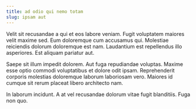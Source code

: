 ```yaml
---
title: ad odio qui nemo totam
slug: ipsam aut
---
```


Velit sit recusandae a qui et eos labore veniam. Fugit voluptatem maiores velit maxime sed. Eum doloremque cum accusamus qui. Molestiae reiciendis dolorum doloremque est nam. Laudantium est repellendus illo asperiores. Est aliquam pariatur aut.

Saepe sit illum impedit dolorem. Aut fuga repudiandae voluptas. Maxime esse optio commodi voluptatibus et dolore odit ipsam. Reprehenderit corporis molestias doloremque laborum laboriosam vero. Maiores id cumque sit rerum placeat libero architecto nam.

In laborum incidunt. A at vel recusandae dolorum vitae fugit blanditiis. Fuga non quo.
